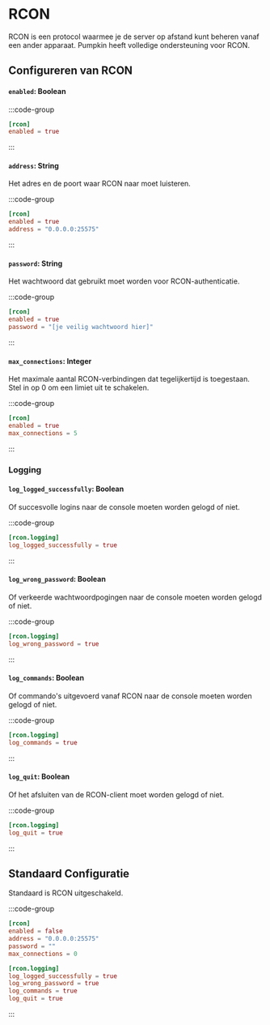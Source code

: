 # RCON
RCON is een protocol waarmee je de server op afstand kunt beheren vanaf een ander apparaat. Pumpkin heeft volledige ondersteuning voor RCON.

## Configureren van RCON

#### `enabled`: Boolean

:::code-group
```toml [features.toml] {2}
[rcon]
enabled = true
```
:::

#### `address`: String
Het adres en de poort waar RCON naar moet luisteren.

:::code-group
```toml [features.toml] {3}
[rcon]
enabled = true
address = "0.0.0.0:25575"
```
:::

#### `password`: String
Het wachtwoord dat gebruikt moet worden voor RCON-authenticatie.

:::code-group
```toml [features.toml] {3}
[rcon]
enabled = true
password = "[je veilig wachtwoord hier]"
```
:::

#### `max_connections`: Integer
Het maximale aantal RCON-verbindingen dat tegelijkertijd is toegestaan. Stel in op 0 om een limiet uit te schakelen.

:::code-group
```toml [features.toml] {3}
[rcon]
enabled = true
max_connections = 5
```
:::

### Logging
#### `log_logged_successfully`: Boolean
Of succesvolle logins naar de console moeten worden gelogd of niet.

:::code-group
```toml [features.toml] {2}
[rcon.logging]
log_logged_successfully = true
```
:::

#### `log_wrong_password`: Boolean
Of verkeerde wachtwoordpogingen naar de console moeten worden gelogd of niet.

:::code-group
```toml [features.toml] {2}
[rcon.logging]
log_wrong_password = true
```
:::

#### `log_commands`: Boolean
Of commando's uitgevoerd vanaf RCON naar de console moeten worden gelogd of niet.

:::code-group
```toml [features.toml] {2}
[rcon.logging]
log_commands = true
```
:::

#### `log_quit`: Boolean
Of het afsluiten van de RCON-client moet worden gelogd of niet.

:::code-group
```toml [features.toml] {2}
[rcon.logging]
log_quit = true
```
:::

## Standaard Configuratie
Standaard is RCON uitgeschakeld.

:::code-group
```toml [features.toml]
[rcon]
enabled = false
address = "0.0.0.0:25575"
password = ""
max_connections = 0

[rcon.logging]
log_logged_successfully = true
log_wrong_password = true
log_commands = true
log_quit = true
```
:::
